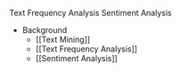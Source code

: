 Text Frequency Analysis
Sentiment Analysis

- Background
	- [[Text Mining]]
	- [[Text Frequency Analysis]]
	- [[Sentiment Analysis]]